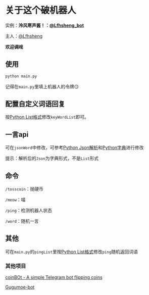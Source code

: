 # 关于这个~~破~~机器人
实例：**泠风寒声酱！：[@Lfhsheng_bot](https://t.me/Lfhsheng_bot)**

主人：[@Lfhsheng](https://t.me/Lfhsheng)

**欢迎~~调戏~~**
## 使用
```python
python main.py
```
记得在`main.py`里填上机器人的令牌😏
## 配置自定义词语回复
按[Python List格式](https://www.w3school.com.cn/python/python_lists.asp)修改`keyWordList`即可。
## 一言api
可在`jsonWord`中修改，可参考[Python Json解析](https://www.runoob.com/python/python-json.html)和[Python字典](https://www.runoob.com/python/python-json.html)进行修改

提示：解析后的`Json`为字典形式，不是`List`形式
## 命令
`/tosscoin`：抛硬币

`/meow`：喵

`/ping`：检测机器人状态

`/word`：随机一言
## 其他
可在`main.py`的`pingList`里按[Python List格式](https://www.w3school.com.cn/python/python_lists.asp)修改`ping`随机返回词语

### 其他项目

[coinBOt - A simple Telegram bot flipping coins](https://github.com/Emojigit/coinBot)

[Gugumoe-bot](https://github.com/GooGuJiang/Gugumoe-bot)
